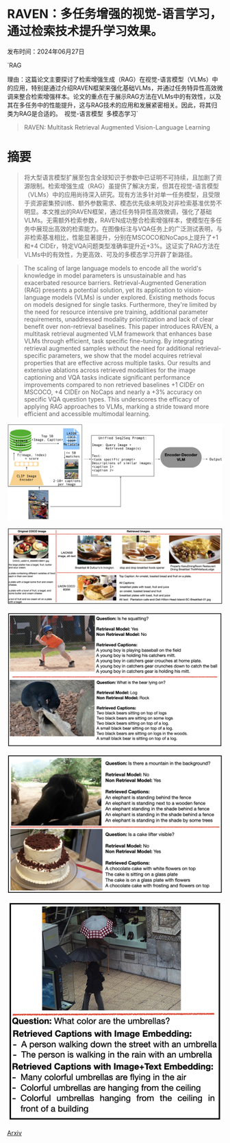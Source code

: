 # RAVEN：多任务增强的视觉-语言学习，通过检索技术提升学习效果。

发布时间：2024年06月27日

`RAG

理由：这篇论文主要探讨了检索增强生成（RAG）在视觉-语言模型（VLMs）中的应用，特别是通过介绍RAVEN框架来强化基础VLMs，并通过任务特异性高效微调来整合检索增强样本。论文的重点在于展示RAG方法在VLMs中的有效性，以及其在多任务中的性能提升，这与RAG技术的应用和发展紧密相关。因此，将其归类为RAG是合适的。` `视觉-语言模型` `多模态学习`

> RAVEN: Multitask Retrieval Augmented Vision-Language Learning

# 摘要

> 将大型语言模型扩展至包含全球知识于参数中已证明不可持续，且加剧了资源限制。检索增强生成（RAG）虽提供了解决方案，但其在视觉-语言模型（VLMs）中的应用尚待深入研究。现有方法多针对单一任务模型，且受限于资源密集预训练、额外参数需求、模态优先级未明及对非检索基准优势不明显。本文推出的RAVEN框架，通过任务特异性高效微调，强化了基础VLMs。无需额外检索参数，RAVEN成功整合检索增强样本，使模型在多任务中展现出高效的检索能力。在图像标注与VQA任务上的广泛测试表明，与非检索基准相比，性能显著提升，分别在MSCOCO和NoCaps上提升了+1和+4 CIDEr，特定VQA问题类型准确率提升近+3%。这证实了RAG方法在VLMs中的有效性，为更高效、可及的多模态学习开辟了新路径。

> The scaling of large language models to encode all the world's knowledge in model parameters is unsustainable and has exacerbated resource barriers. Retrieval-Augmented Generation (RAG) presents a potential solution, yet its application to vision-language models (VLMs) is under explored. Existing methods focus on models designed for single tasks. Furthermore, they're limited by the need for resource intensive pre training, additional parameter requirements, unaddressed modality prioritization and lack of clear benefit over non-retrieval baselines. This paper introduces RAVEN, a multitask retrieval augmented VLM framework that enhances base VLMs through efficient, task specific fine-tuning. By integrating retrieval augmented samples without the need for additional retrieval-specific parameters, we show that the model acquires retrieval properties that are effective across multiple tasks. Our results and extensive ablations across retrieved modalities for the image captioning and VQA tasks indicate significant performance improvements compared to non retrieved baselines +1 CIDEr on MSCOCO, +4 CIDEr on NoCaps and nearly a +3\% accuracy on specific VQA question types. This underscores the efficacy of applying RAG approaches to VLMs, marking a stride toward more efficient and accessible multimodal learning.

![RAVEN：多任务增强的视觉-语言学习，通过检索技术提升学习效果。](../../../paper_images/2406.19150/model.png)

![RAVEN：多任务增强的视觉-语言学习，通过检索技术提升学习效果。](../../../paper_images/2406.19150/retriever.png)

![RAVEN：多任务增强的视觉-语言学习，通过检索技术提升学习效果。](../../../paper_images/2406.19150/vqa_successes.png)

![RAVEN：多任务增强的视觉-语言学习，通过检索技术提升学习效果。](../../../paper_images/2406.19150/vqa_failures.png)

![RAVEN：多任务增强的视觉-语言学习，通过检索技术提升学习效果。](../../../paper_images/2406.19150/multimodal_query_embedding.png)

[Arxiv](https://arxiv.org/abs/2406.19150)